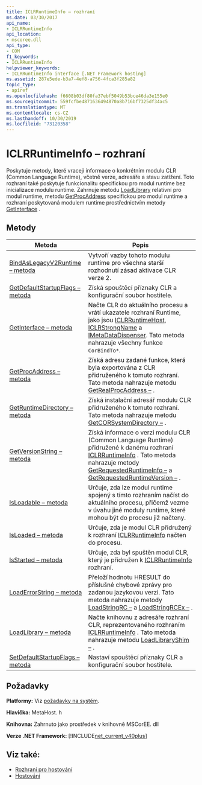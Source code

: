 ```yaml
---
title: ICLRRuntimeInfo – rozhraní
ms.date: 03/30/2017
api_name:
- ICLRRuntimeInfo
api_location:
- mscoree.dll
api_type:
- COM
f1_keywords:
- ICLRRuntimeInfo
helpviewer_keywords:
- ICLRRuntimeInfo interface [.NET Framework hosting]
ms.assetid: 287e5ede-b3a7-4ef8-a756-4fca3f285a82
topic_type:
- apiref
ms.openlocfilehash: f6608b03df80fa37ebf5049b53bce46da3e155e0
ms.sourcegitcommit: 559fcfbe4871636494870a8b716bf7325df34ac5
ms.translationtype: MT
ms.contentlocale: cs-CZ
ms.lasthandoff: 10/30/2019
ms.locfileid: "73120358"
---
```

# <a name="iclrruntimeinfo-interface"></a>ICLRRuntimeInfo – rozhraní
Poskytuje metody, které vracejí informace o konkrétním modulu CLR (Common Language Runtime), včetně verze, adresáře a stavu zatížení. Toto rozhraní také poskytuje funkcionalitu specifickou pro modul runtime bez inicializace modulu runtime. Zahrnuje metodu [LoadLibrary](../../../../docs/framework/unmanaged-api/hosting/iclrruntimeinfo-loadlibrary-method.md) relativní pro modul runtime, metodu [GetProcAddress](../../../../docs/framework/unmanaged-api/hosting/iclrruntimeinfo-getprocaddress-method.md) specifickou pro modul runtime a rozhraní poskytovaná modulem runtime prostřednictvím metody [GetInterface](../../../../docs/framework/unmanaged-api/hosting/iclrruntimeinfo-getinterface-method.md) .  
  
## <a name="methods"></a>Metody  
  
|Metoda|Popis|  
|------------|-----------------|  
|[BindAsLegacyV2Runtime – metoda](../../../../docs/framework/unmanaged-api/hosting/iclrruntimeinfo-bindaslegacyv2runtime-method.md)|Vytvoří vazby tohoto modulu runtime pro všechna starší rozhodnutí zásad aktivace CLR verze 2.|  
|[GetDefaultStartupFlags – metoda](../../../../docs/framework/unmanaged-api/hosting/iclrruntimeinfo-getdefaultstartupflags-method.md)|Získá spouštěcí příznaky CLR a konfigurační soubor hostitele.|  
|[GetInterface – metoda](../../../../docs/framework/unmanaged-api/hosting/iclrruntimeinfo-getinterface-method.md)|Načte CLR do aktuálního procesu a vrátí ukazatele rozhraní Runtime, jako jsou [ICLRRuntimeHost](../../../../docs/framework/unmanaged-api/hosting/iclrruntimehost-interface.md), [ICLRStrongName](../../../../docs/framework/unmanaged-api/hosting/iclrstrongname-interface.md) a [IMetaDataDispenser](../../../../docs/framework/unmanaged-api/metadata/imetadatadispenser-interface.md). Tato metoda nahrazuje všechny funkce `CorBindTo*`.|  
|[GetProcAddress – metoda](../../../../docs/framework/unmanaged-api/hosting/iclrruntimeinfo-getprocaddress-method.md)|Získá adresu zadané funkce, která byla exportována z CLR přidruženého k tomuto rozhraní. Tato metoda nahrazuje metodu [GetRealProcAddress –](../../../../docs/framework/unmanaged-api/hosting/getrealprocaddress-function.md) .|  
|[GetRuntimeDirectory – metoda](../../../../docs/framework/unmanaged-api/hosting/iclrruntimeinfo-getruntimedirectory-method.md)|Získá instalační adresář modulu CLR přidruženého k tomuto rozhraní. Tato metoda nahrazuje metodu [GetCORSystemDirectory –](../../../../docs/framework/unmanaged-api/hosting/getcorsystemdirectory-function.md) .|  
|[GetVersionString – metoda](../../../../docs/framework/unmanaged-api/hosting/iclrruntimeinfo-getversionstring-method.md)|Získá informace o verzi modulu CLR (Common Language Runtime) přidružené k danému rozhraní [ICLRRuntimeInfo](../../../../docs/framework/unmanaged-api/hosting/iclrruntimeinfo-interface.md) . Tato metoda nahrazuje metody [GetRequestedRuntimeInfo –](../../../../docs/framework/unmanaged-api/hosting/getrequestedruntimeinfo-function.md) a [GetRequestedRuntimeVersion –](../../../../docs/framework/unmanaged-api/hosting/getrequestedruntimeversion-function.md) .|  
|[IsLoadable – metoda](../../../../docs/framework/unmanaged-api/hosting/iclrruntimeinfo-isloadable-method.md)|Určuje, zda lze modul runtime spojený s tímto rozhraním načíst do aktuálního procesu, přičemž vezme v úvahu jiné moduly runtime, které mohou být do procesu již načteny.|  
|[IsLoaded – metoda](../../../../docs/framework/unmanaged-api/hosting/iclrruntimeinfo-isloaded-method.md)|Určuje, zda je modul CLR přidružený k rozhraní [ICLRRuntimeInfo](../../../../docs/framework/unmanaged-api/hosting/iclrruntimeinfo-interface.md) načten do procesu.|  
|[IsStarted – metoda](../../../../docs/framework/unmanaged-api/hosting/iclrruntimeinfo-isstarted-method.md)|Určuje, zda byl spuštěn modul CLR, který je přidružen k [ICLRRuntimeInfo](../../../../docs/framework/unmanaged-api/hosting/iclrruntimeinfo-interface.md) rozhraní.|  
|[LoadErrorString – metoda](../../../../docs/framework/unmanaged-api/hosting/iclrruntimeinfo-loaderrorstring-method.md)|Přeloží hodnotu HRESULT do příslušné chybové zprávy pro zadanou jazykovou verzi. Tato metoda nahrazuje metody [LoadStringRC –](../../../../docs/framework/unmanaged-api/hosting/loadstringrc-function.md) a [LoadStringRCEx –](../../../../docs/framework/unmanaged-api/hosting/loadstringrcex-function.md) .|  
|[LoadLibrary – metoda](../../../../docs/framework/unmanaged-api/hosting/iclrruntimeinfo-loadlibrary-method.md)|Načte knihovnu z adresáře rozhraní CLR, reprezentovaného rozhraním [ICLRRuntimeInfo](../../../../docs/framework/unmanaged-api/hosting/iclrruntimeinfo-interface.md) . Tato metoda nahrazuje metodu [LoadLibraryShim –](../../../../docs/framework/unmanaged-api/hosting/loadlibraryshim-function.md) .|  
|[SetDefaultStartupFlags – metoda](../../../../docs/framework/unmanaged-api/hosting/iclrruntimeinfo-setdefaultstartupflags-method.md)|Nastaví spouštěcí příznaky CLR a konfigurační soubor hostitele.|  
  
## <a name="requirements"></a>Požadavky  
 **Platformy:** Viz [požadavky na systém](../../../../docs/framework/get-started/system-requirements.md).  
  
 **Hlavička:** MetaHost. h  
  
 **Knihovna:** Zahrnuto jako prostředek v knihovně MSCorEE. dll  
  
 **Verze .NET Framework:** [!INCLUDE[net_current_v40plus](../../../../includes/net-current-v40plus-md.md)]  
  
## <a name="see-also"></a>Viz také:

- [Rozhraní pro hostování](../../../../docs/framework/unmanaged-api/hosting/hosting-interfaces.md)
- [Hostování](../../../../docs/framework/unmanaged-api/hosting/index.md)
